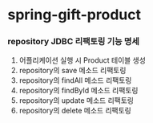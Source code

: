 # spring-gift-product

### repository JDBC 리팩토링 기능 명세

1. 어플리케이션 실행 시 Product 테이블 생성
2. repository의 save 메소드 리팩토링 
3. repository의 findAll 메소드 리팩토링
4. repository의 findById 메소드 리팩토링
5. repository의 update 메소드 리팩토링
6. repository의 delete 메소드 리팩토링


